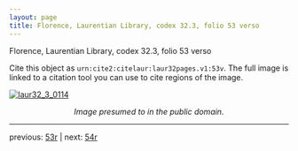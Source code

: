 ```yaml
---
layout: page
title: Florence, Laurentian Library, codex 32.3, folio 53 verso
---
```


Florence, Laurentian Library, codex 32.3, folio 53 verso

Cite this object as `urn:cite2:citelaur:laur32pages.v1:53v`.  The full image is linked to a citation tool you can use to cite regions of the image.

[![laur32_3_0114](http://www.homermultitext.org/iipsrv?IIIF=/project/homer/pyramidal/deepzoom/citelaur/laur32imgs/v1/laur32_3_0114.tif/full/800,/0/default.jpg)](http://www.homermultitext.org/ict2/?urn=urn:cite2:citelaur:laur32imgs.v1:laur32_3_0114) 

<p style="text-align: center; font-style: italic;">Image presumed to in the public domain.</p>

---

previous: [53r](../53r/) | next: [54r](../54r/)